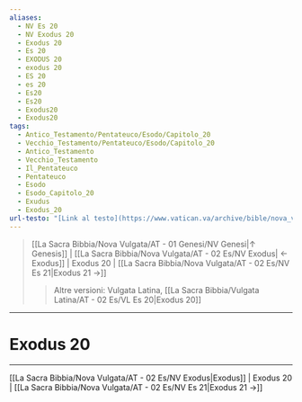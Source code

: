 ```yaml
---
aliases:
  - NV Es 20
  - NV Exodus 20
  - Exodus 20
  - Es 20
  - EXODUS 20
  - exodus 20
  - ES 20
  - es 20
  - Es20
  - Es20
  - Exodus20
  - Exodus20
tags:
  - Antico_Testamento/Pentateuco/Esodo/Capitolo_20
  - Vecchio_Testamento/Pentateuco/Esodo/Capitolo_20
  - Antico_Testamento
  - Vecchio_Testamento
  - Il_Pentateuco
  - Pentateuco
  - Esodo
  - Esodo_Capitolo_20
  - Exudus
  - Exodus_20
url-testo: "[Link al testo](https://www.vatican.va/archive/bible/nova_vulgata/documents/nova-vulgata_vt_exodus_lt.html)"
---
```


> [[La Sacra Bibbia/Nova Vulgata/AT - 01 Genesi/NV Genesi|↑ Genesis]] | [[La Sacra Bibbia/Nova Vulgata/AT - 02 Es/NV Exodus| ← Exodus]] <span class="bianco">| Exodus 20 |</span> [[La Sacra Bibbia/Nova Vulgata/AT - 02 Es/NV Es 21|Exodus 21 →]]
>> <span class="verde">Altre versioni:</span>
>> Vulgata Latina, [[La Sacra Bibbia/Vulgata Latina/AT - 02 Es/VL Es 20|Exodus 20]]

---

# Exodus 20

---

[[La Sacra Bibbia/Nova Vulgata/AT - 02 Es/NV Exodus|Exodus]] | Exodus 20 | [[La Sacra Bibbia/Nova Vulgata/AT - 02 Es/NV Es 21|Exodus 21 →]]